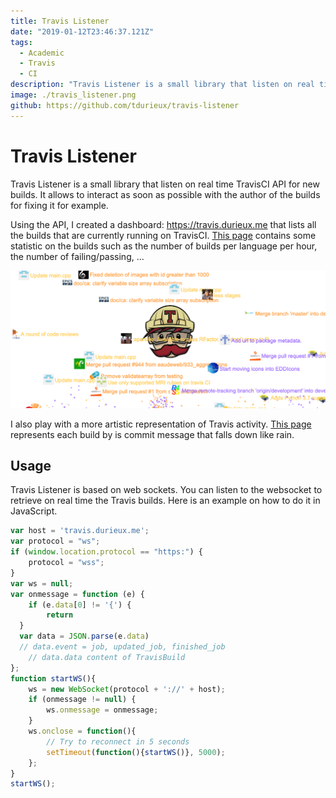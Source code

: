 ```yaml
---
title: Travis Listener
date: "2019-01-12T23:46:37.121Z"
tags:
  - Academic
  - Travis
  - CI
description: "Travis Listener is a small library that listen on real time  TravisCI API for new builds. It allows to interact as soon as possible with the authors of the builds for fixing it for example."
image: ./travis_listener.png
github: https://github.com/tdurieux/travis-listener
---
```


# Travis Listener

Travis Listener is a small library that listen on real time  TravisCI API for new builds. It allows to interact as soon as possible with the author of the builds for fixing it for example.

Using the API, I created a dashboard: https://travis.durieux.me that lists all the builds that are currently running on TravisCI.
[This page](https://travis.durieux.me/stat.html) contains some statistic on the builds such as the number of builds per language per hour, the number of failing/passing, ...  

![Travis Listener](../.vuepress/public/projects/travis_listener.png)

I also play with a more artistic representation of Travis activity. [This page](https://travis.durieux.me/rain.html) represents each build by is commit message that falls down like rain.

## Usage

Travis Listener is based on web sockets. You can listen to the websocket to retrieve on real time the Travis builds.
Here is an example on how to do it in JavaScript.

```javascript
var host = 'travis.durieux.me';
var protocol = "ws";
if (window.location.protocol == "https:") {
    protocol = "wss";
}
var ws = null;
var onmessage = function (e) {
	if (e.data[0] != '{') {
		return
  }
  var data = JSON.parse(e.data)
  // data.event = job, updated_job, finished_job
	// data.data content of TravisBuild
};
function startWS(){
    ws = new WebSocket(protocol + '://' + host);
    if (onmessage != null) {
        ws.onmessage = onmessage;
    }
    ws.onclose = function(){
        // Try to reconnect in 5 seconds
        setTimeout(function(){startWS()}, 5000);
    };
}
startWS();
```